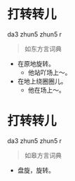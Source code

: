 # 打转转儿
da3 zhun5 zhun5 r
> 如东方言词典
- 在原地旋转。
  - 他站吖场上～。
- 在地上绕圈圈儿。
  - 他在场上～。

# 打转转儿
da3 zhun5 zhun5 r
> 如皋方言词典
- 盘旋，旋转。

